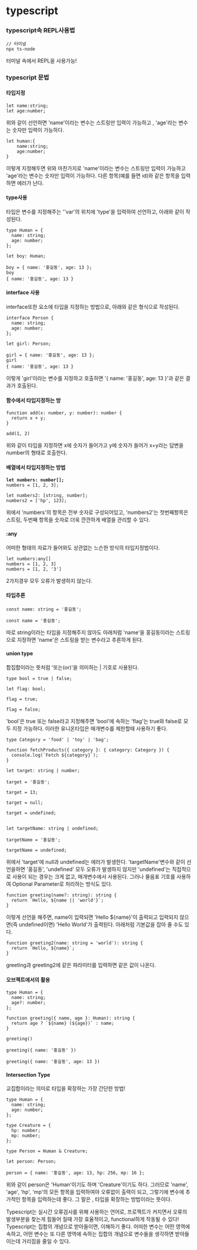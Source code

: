 # typescript

### typescript속 REPL사용법

```
// 터미널
npx ts-node
```

터미널 속에서 REPL을 사용가능!



### typescript 문법

#### 타입지정

```
let name:string;
let age:number;
```

위와 같이 선언하면 'name'이라는 변수는 스트링만 입력이 가능하고 , 'age'라는 변수는 숫자만 입력이 가능하다.



```
let human:{
    name:string;
    age:number;
}
```

이렇게 지정해두면 위와 마찬가지로 'name'이라는 변수는 스트링만 입력이 가능하고 'age'라는 변수는 숫자만 입력이 가능하다. 다른 항목(예를 들면 id)와 같은 항목을 입력하면 에러가 난다.



#### type사용

타입은 변수를 지정해주는 ''var'의 위치에 'type'을 입력하여 선언하고, 아래와 같이 작성된다.

```
type Human = {
  name: string;
  age: number;
};

let boy: Human;

boy = { name: '홍길동', age: 13 };
boy
{ name: '홍길동', age: 13 }
```



#### interface 사용

interface또한 요소에 타입을 지정하는 방법으로, 아래와 같은 형식으로 작성된다.

```
interface Person {
  name: string;
  age: number;
};

let girl: Person;

girl = { name: '홍길동', age: 13 };
girl
{ name: '홍길동', age: 13 }
```

이렇게 'girl'이라는 변수를 지정하고 호출하면 '{ name: '홍길동', age: 13 }'과 같은 결과가 호출된다.



#### 함수에서 타입지정하는 방

```
function add(x: number, y: number): number {
  return x + y;
}

add(1, 2)
```

위와 같이 타입을 지정하면 x에 숫자가 들어가고 y에 숫자가 들어가 x+y라는 답변을 number의 형태로 호출한다.



#### 배열에서 타입지정하는 방법

<pre><code><strong>let numbers: number[];
</strong>numbers = [1, 2, 3];

let numbers2: [string, number];
numbers2 = ['hp', 123];
</code></pre>

위에서 'numbers'의 항목은 전부 숫자로 구성되어있고, 'numbers2'는 첫번째항목은 스트링, 두번째 항목을 숫자로 더욱 깐깐하게 배열을 관리할 수 있다.



#### :any

어떠한 형태의 자료가 들어와도 상관없는 느슨한 방식의 타입지정법이다.

```
let numbers:any[]
numbers = [1, 2, 3]
numbers = [1, 2, '3']
```

2가지경우 모두 오류가 발생하지 않는다.



#### 타입추론

```
const name: string = '홍길동';

const name = '홍길동';
```

따로 string이라는 타입을 지정해주지 않아도 아래처럼 'name'을 홍길동이라는 스트링으로 지정하면 'name'은 스트링을 받는 변수라고 추론하게 된다.



#### union type

합집합이라는 뜻처럼 '또는(or)'을 의미하는 | 기호로 사용된다.

```
type bool = true | false;

let flag: bool;

flag = true;

flag = false;
```

'bool'은 true 또는 false라고 지정해주면 'bool'에 속하는 'flag'는 true와 false로 모두 지정 가능하다. 이러한 유니온타입은 매개변수를 제한할때 사용하기 좋다.

```
type Category = 'food' | 'toy' | 'bag';

function fetchProducts({ category }: { category: Category }) {
  console.log(`Fetch ${category}`);
}
```

```
let target: string | number;

target = '홍길동';

target = 13;

target = null;

target = undefined;


let targetName: string | undefined;

targetName = '홍길동';

targetName = undefined;
```

위에서 'target'에 null과 undefined는 에러가 발생한다. 'targetName'변수와 같이 선언을하면 '홍길동', 'undefined' 모두 오류가 발생하지 않지만 'undefined'는 직접적으로 사용이 되는 경우는 크게 없고, 매개변수에서 사용된다. 그러나 물음표 기호를 사용하여 Optional Parameter로 처리하는 방식도 있다.

```
function greeting(name?: string): string {
  return `Hello, ${name || 'world'}`;
}
```

이렇게 선언을 해주면, name이 입력되면 'Hello ${name}'이 출력되고 입력되지 않으면(즉 undefined이면) 'Hello World'가 출력된다. 아래처럼 기본값을 잡아 줄 수도 있다.

```
function greeting2(name: string = 'world'): string {
  return `Hello, ${name}`;
}
```

greeting과 greeting2에 같은 파라미터를 입력하면 같은 값이 나온다.



#### 오브젝트에서의 활용

```
type Human = {
  name: string;
  age?: number;
};

function greeting({ name, age }: Human): string {
  return age ? `${name} (${age})` : name;
}

greeting()

greeting({ name: '홍길동' })

greeting({ name: '홍길동', age: 13 })
```



#### Intersection Type

교집합이라는 의미로 타입을 확장하는 가장 간단한 방법!

```
type Human = {
  name: string;
  age: number;
};

type Creature = {
  hp: number;
  mp: number;
};

type Person = Human & Creature;

let person: Person;

person = { name: '홍길동', age: 13, hp: 256, mp: 16 };
```

위와 같이 person은 'Human'이기도 하며 'Creature'이기도 하다. 그러므로 'name', 'age', 'hp', 'mp'의 모든 항목을 입력하여야 오류없이 출력이 되고, 그렇기에 변수에 추가적인 항목을 입력하는데 좋다. 그 말은 , 타입을 확장하는 방법이라는 뜻이다.



Typescript는 실시간 오류검사를 위해 사용하는 언어로, 프로젝트가 커지면서 오류의 발생부분을 찾는게 힘들어 질때 가장 효율적이고, functional하게 작동될 수 있다! Typescript는 집합의 개념으로 받아들이면, 이해하기 좋다. 어떠한 변수는 어떤 영역에 속하고, 어떤 변수는 또 다른 영역에 속하는 집합의 개념으로 변수들을 생각하면 받아들이는데 거리낌을 줄일 수 있다.
